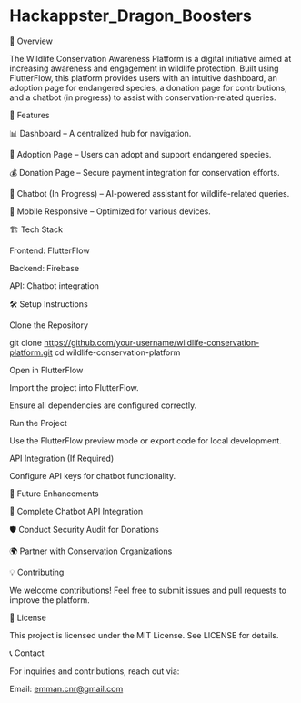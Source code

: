# Hackappster_Dragon_Boosters
📌 Overview

The Wildlife Conservation Awareness Platform is a digital initiative aimed at increasing awareness and engagement in wildlife protection. Built using FlutterFlow, this platform provides users with an intuitive dashboard, an adoption page for endangered species, a donation page for contributions, and a chatbot (in progress) to assist with conservation-related queries.

🚀 Features

📊 Dashboard – A centralized hub for navigation.

🐾 Adoption Page – Users can adopt and support endangered species.

💰 Donation Page – Secure payment integration for conservation efforts.

🤖 Chatbot (In Progress) – AI-powered assistant for wildlife-related queries.

📱 Mobile Responsive – Optimized for various devices.

🏗️ Tech Stack

Frontend: FlutterFlow

Backend: Firebase 

API: Chatbot integration 


🛠️ Setup Instructions

Clone the Repository

git clone https://github.com/your-username/wildlife-conservation-platform.git
cd wildlife-conservation-platform

Open in FlutterFlow

Import the project into FlutterFlow.

Ensure all dependencies are configured correctly.

Run the Project

Use the FlutterFlow preview mode or export code for local development.

API Integration (If Required)

Configure API keys for chatbot functionality.


📌 Future Enhancements

🔗 Complete Chatbot API Integration

🛡️ Conduct Security Audit for Donations

🌍 Partner with Conservation Organizations

💡 Contributing

We welcome contributions! Feel free to submit issues and pull requests to improve the platform.

📜 License

This project is licensed under the MIT License. See LICENSE for details.

📞 Contact

For inquiries and contributions, reach out via:

Email: emman.cnr@gmail.com


